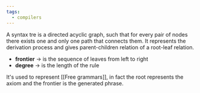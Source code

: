 ```yaml
---
tags:
  - compilers
---
```

A syntax tre is a directed acyclic graph, such that for every pair of nodes there exists one and only one path that connects them. It represents the derivation process and gives parent-children relation of a root-leaf relation. 

- **frontier** -> is the sequence of leaves from left to right
- **degree** -> is the length of the rule

It's used to represent [[Free grammars]], in fact the root represents the axiom and the frontier is the generated phrase. 
